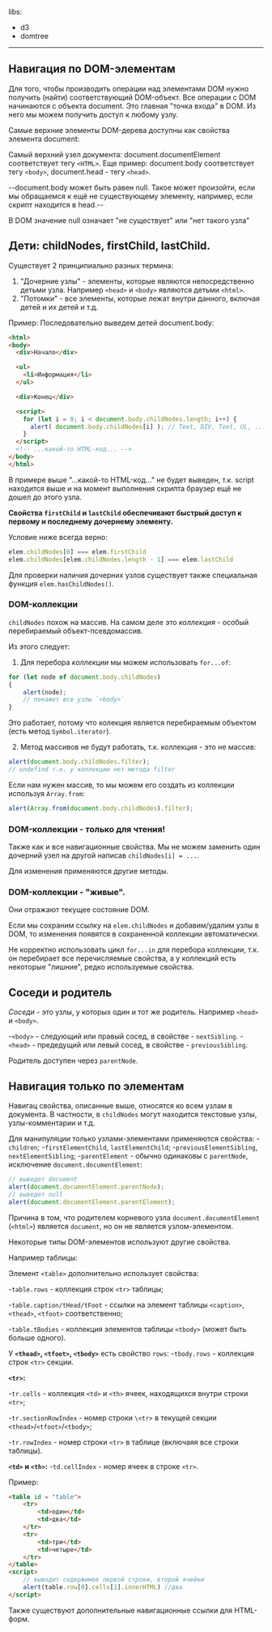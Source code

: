 libs:
  - d3
  - domtree

---

## Навигация по DOM-элементам

Для того, чтобы производить операции над элементами DOM нужно получить (найти) соответствующий DOM-объект.
Все операции с DOM начинаются с объекта document. Это главная "точка входа" в DOM. Из него мы можем получить доступ к любому узлу.

Самые верхние элементы DOM-дерева доступны как свойства элемента document:

Самый верхний узел документа: document.documentElement соответствует тегу `<HTML>`.
Еще пример: document.body соответствует тегу `<body>`, document.head - тегу `<head>`.

--document.body может быть равен null. Такое может произойти, если мы обращаемся к ещё не существующему элементу, например, если скрипт находится в head.--

В DOM значение null означает "не существует" или "нет такого узла"

## Дети: childNodes, firstChild, lastChild.

Существует 2 принципиально разных термина: 
1) "Дочерние узлы" - элементы, которые являются непосредственно детьми узла. Например `<head>` и `<body>` являются детьми `<html>`.
2) "Потомки" - все элементы, которые лежат внутри данного, включая детей и их детей и т.д.

Пример:
Последовательно выведем детей document.body:
```html run
<html>
<body>
  <div>Начало</div>

  <ul>
    <li>Информация</li>
  </ul>

  <div>Конец</div>

  <script>
    for (let i = 0; i < document.body.childNodes.length; i++) {
      alert( document.body.childNodes[i] ); // Text, DIV, Text, UL, ..., script
    }
  </script>
  <!-- ...какой-то HTML-код... -->
</body>
</html>
```
В примере выше "...какой-то HTML-код..." не будет выведен, т.к. script находится выше и на момент выполнения скрипта браузер ещё не дошел до этого узла.

**Свойства `firstChild` и `lastChild` обеспечивают быстрый доступ к первому и последнему дочернему элементу.**

Условие ниже всегда верно:
```js
elem.childNodes[0] === elem.firstChild
elem.childNodes[elem.childNodes.length - 1] === elem.lastChild
```

Для проверки наличия дочерних узлов существует также специальная функция `elem.hasChildNodes()`.

### DOM-коллекции

`childNodes` похож на массив. На самом деле это *коллекция* - особый перебираемый объект-псевдомассив.

Из этого следует:
1) Для перебора *коллекции* мы можем использовать `for...of`:
```js
for (let node of document.body.childNodes)
{
    alert(node);
    // покажет все узлы `<body>`
}
```

Это работает, потому что колекция является перебираемым объектом (есть метод `Symbol.iterator`).

2) Метод массивов не будут работать, т.к. коллекция - это не массив:
```js run
alert(document.body.childNodes.filter);
// undefind т.к. у коллекции нет метода filter
```

Если нам нужен массив, то мы можем его создать из коллекции используя `Array.from`:
```js run
alert(Array.from(document.body.childNodes).filter);
```

### DOM-коллекции - только для чтения!

Также как и все навигационные свойства.
Мы не можем заменить один дочерний узел на другой написав `childNodes[i] = ...`.

Для изменения применяются другие методы.

### DOM-коллекции - "живые".
Они отражают текущее состояние DOM.

Если мы сохраним ссылку на `elem.childNodes` и добавим/удалим узлы в DOM, то изменения появятся в сохраненной коллекции автоматически.

Не корректно использовать цикл `for...in` для перебора коллекции, т.к. он перебирает все перечисляемые свойства, а у коллекций есть некоторые "лишние", редко используемые свойства.

## Соседи и родитель

*Соседи* - это узлы, у которых один и тот же родитель.
Например `<head>` и `<body>`.

-`<body>` - следующий или правый сосед, в свойстве - `nextSibling`.
-`<head>` - предедущий или левый сосед, в свойстве - `previousSibling`.

Родитель доступен через `parentNode`.

## Навигация только по элементам

Навигац свойства, описанные выше, относятся ко всем узлам в документа. В частности, в `childNodes` могут находится текстовые узлы, узлы-комментарии и т.д.

Для манипуляции только узлами-элементами применяются свойства:
-`children`;
-`firstElementChild`, `lastElementChild`;
-`previousElementSibling`, `nextElementSibling`;
-`parentElement` - обычно одинаковы с `parentNode`, исключение `document.documentElement`:

```js run
// выведет document
alert(document.documentElement.parentNode);
// выведет null
alert(document.documentElement.parentElement);
```

Причина в том, что родителем корневого узла `document.documentElement` (`<html>`) является `document`, но он не является узлом-элементом.

Некоторые типы DOM-элементов используют другие свойства.

Например таблицы:

Элемент `<table>` дополнительно использует свойства:

-`table.rows` - коллекция строк `<tr>` таблицы;

-`table.caption/tHead/tFoot` - ссылки на элемент таблицы `<caption>`, `<thead>`, `<tfoot>` соответственно;

-`table.tBodies` - коллекция элементов таблицы `<tbody>` (может быть больше одного).

У **`<thead>`, `<tfoot>`, `<tbody>`** есть свойство `rows`:
-`tbody.rows` - коллекция строк `<tr>` секции.

**`<tr>`:**

-`tr.cells` - коллекция `<td>` и `<th>` ячеек, находящихся внутри строки `<tr>`;

-`tr.sectionRowIndex` - номер строки `\<tr>` в текущей секции `<thead>`/`<tfoot>`/`<tbody>`;

-`tr.rowIndex` - номер строки `<tr>` в таблице (включаяя все строки таблицы).

**`<td>` и `<th>`:**
-`td.cellIndex` - номер ячеек в строке `<tr>`.

Пример:
```html run height=100
<table id = "table">
    <tr>
        <td>один</td>
        <td>два</td>
    </tr>
    <tr>
        <td>три</td>
        <td>четыре</td>
    </tr>
</table>
<script>
    // выводит содержимое первой строки, второй ячейки
    alert(table.row[0].cells[1].innerHTML) //два
</script>
```

Также существуют дополнительные навигационные ссылки для HTML-форм.

